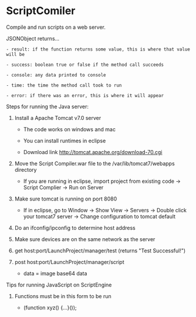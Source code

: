 ScriptComiler
=============

Compile and run scripts on a web server.

JSONObject returns...

    - result: if the function returns some value, this is where that value will be
    
    - success: boolean true or false if the method call succeeds
    
    - console: any data printed to console
    
    - time: the time the method call took to run
    
    - error: if there was an error, this is where it will appear
    
    
Steps for running the Java server:

1) Install a Apache Tomcat v7.0 server

    - The code works on windows and mac
    
    - You can install runtimes in eclipse
    
    - Download link http://tomcat.apache.org/download-70.cgi
    
2) Move the Script Compiler.war file to the /var/lib/tomcat7/webapps directory

    - If you are running in eclipse, import project from existing code -> Script Complier -> Run on Server
    
3) Make sure tomcat is running on port 8080

    - If in eclipse, go to Window -> Show View -> Servers -> Double click your tomcat7 server -> Change configuration to tomcat default
    
4) Do an ifconfig/ipconfig to determine host address

5) Make sure devices are on the same network as the server

6) get  host:port/LaunchProject/manager/test (returns "Test Successful!")

7) post host:port/LaunchProject/manager/script

    - data = image base64 data
    
Tips for running JavaScript on ScriptEngine

1) Functions must be in this form to be run

    -  (function xyz() {...}());

